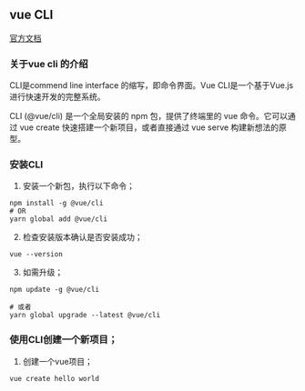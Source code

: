 ## vue CLI 

[官方文档](https://cli.vuejs.org/zh/) 

### 关于vue cli 的介绍 

CLI是commend line interface 的缩写，即命令界面。Vue CLI是一个基于Vue.js进行快速开发的完整系统。 

CLI (@vue/cli) 是一个全局安装的 npm 包，提供了终端里的 vue 命令。它可以通过 vue create 快速搭建一个新项目，或者直接通过 vue serve 构建新想法的原型。 

### 安装CLI 

1. 安装一个新包，执行以下命令； 

``` 
npm install -g @vue/cli
# OR
yarn global add @vue/cli 
``` 

2. 检查安装版本确认是否安装成功； 

``` 
vue --version 
``` 

3. 如需升级； 

``` 
npm update -g @vue/cli

# 或者
yarn global upgrade --latest @vue/cli
``` 

### 使用CLI创建一个新项目； 

1. 创建一个vue项目； 

``` 
vue create hello world 
``` 
